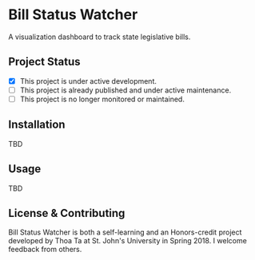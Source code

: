 # Bill Status Watcher
A visualization dashboard to track state legislative bills.

## Project Status
- [x] This project is under active development.
- [ ] This project is already published and under active maintenance.
- [ ] This project is no longer monitored or maintained.

## Installation
TBD

## Usage
TBD

## License & Contributing
Bill Status Watcher is both a self-learning and an Honors-credit project developed by Thoa Ta at St. John's University in Spring 2018. I welcome feedback from others.
